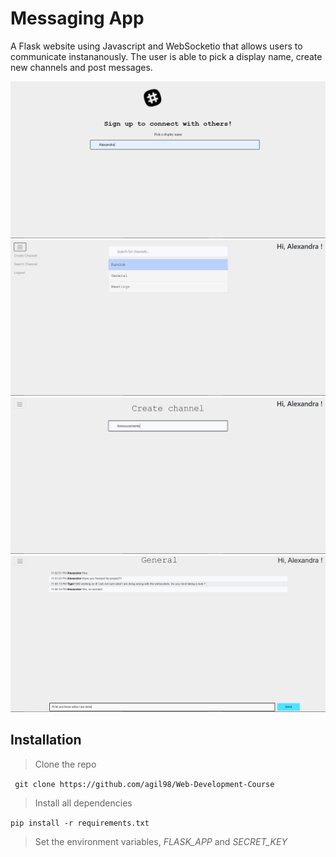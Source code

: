 # Messaging App
A Flask website using Javascript and WebSocketio that allows users to communicate instananously. The user is able to pick a display name, create new channels and post messages.

![](static/Signin.PNG)
![](static/Index.PNG)
![](static/Create.PNG)
![](static/Channel.PNG)

## Installation
> Clone the repo

``` git clone https://github.com/agil98/Web-Development-Course```
> Install all dependencies

``` pip install -r requirements.txt ```
> Set the environment variables, _FLASK_APP_ and _SECRET_KEY_
